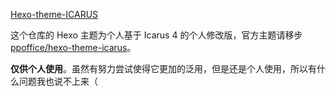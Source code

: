 <p aligh="center">
  <a href="https://github.com/YukiNoUta/hexo-theme-icarus">
    Hexo-theme-ICARUS
  </a>
</p> 

这个仓库的 Hexo 主题为个人基于 Icarus 4 的个人修改版，官方主题请移步[ppoffice/hexo-theme-icarus](https://github.com/ppoffice/hexo-theme-icarus)。

**仅供个人使用**。虽然有努力尝试使得它更加的泛用，但是还是个人使用，所以有什么问题我也说不上来（
